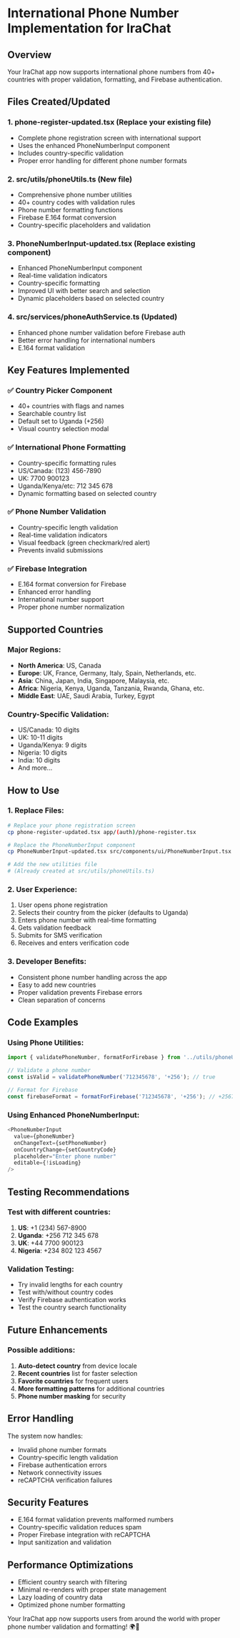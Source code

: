 # International Phone Number Implementation for IraChat

## Overview
Your IraChat app now supports international phone numbers from 40+ countries with proper validation, formatting, and Firebase authentication.

## Files Created/Updated

### 1. **phone-register-updated.tsx** (Replace your existing file)
- Complete phone registration screen with international support
- Uses the enhanced PhoneNumberInput component
- Includes country-specific validation
- Proper error handling for different phone number formats

### 2. **src/utils/phoneUtils.ts** (New file)
- Comprehensive phone number utilities
- 40+ country codes with validation rules
- Phone number formatting functions
- Firebase E.164 format conversion
- Country-specific placeholders and validation

### 3. **PhoneNumberInput-updated.tsx** (Replace existing component)
- Enhanced PhoneNumberInput component
- Real-time validation indicators
- Country-specific formatting
- Improved UI with better search and selection
- Dynamic placeholders based on selected country

### 4. **src/services/phoneAuthService.ts** (Updated)
- Enhanced phone number validation before Firebase auth
- Better error handling for international numbers
- E.164 format validation

## Key Features Implemented

### ✅ Country Picker Component
- 40+ countries with flags and names
- Searchable country list
- Default set to Uganda (+256)
- Visual country selection modal

### ✅ International Phone Formatting
- Country-specific formatting rules
- US/Canada: (123) 456-7890
- UK: 7700 900123
- Uganda/Kenya/etc: 712 345 678
- Dynamic formatting based on selected country

### ✅ Phone Number Validation
- Country-specific length validation
- Real-time validation indicators
- Visual feedback (green checkmark/red alert)
- Prevents invalid submissions

### ✅ Firebase Integration
- E.164 format conversion for Firebase
- Enhanced error handling
- International number support
- Proper phone number normalization

## Supported Countries

### Major Regions:
- **North America**: US, Canada
- **Europe**: UK, France, Germany, Italy, Spain, Netherlands, etc.
- **Asia**: China, Japan, India, Singapore, Malaysia, etc.
- **Africa**: Nigeria, Kenya, Uganda, Tanzania, Rwanda, Ghana, etc.
- **Middle East**: UAE, Saudi Arabia, Turkey, Egypt

### Country-Specific Validation:
- US/Canada: 10 digits
- UK: 10-11 digits
- Uganda/Kenya: 9 digits
- Nigeria: 10 digits
- India: 10 digits
- And more...

## How to Use

### 1. Replace Files:
```bash
# Replace your phone registration screen
cp phone-register-updated.tsx app/(auth)/phone-register.tsx

# Replace the PhoneNumberInput component
cp PhoneNumberInput-updated.tsx src/components/ui/PhoneNumberInput.tsx

# Add the new utilities file
# (Already created at src/utils/phoneUtils.ts)
```

### 2. User Experience:
1. User opens phone registration
2. Selects their country from the picker (defaults to Uganda)
3. Enters phone number with real-time formatting
4. Gets validation feedback
5. Submits for SMS verification
6. Receives and enters verification code

### 3. Developer Benefits:
- Consistent phone number handling across the app
- Easy to add new countries
- Proper validation prevents Firebase errors
- Clean separation of concerns

## Code Examples

### Using Phone Utilities:
```typescript
import { validatePhoneNumber, formatForFirebase } from '../utils/phoneUtils';

// Validate a phone number
const isValid = validatePhoneNumber('712345678', '+256'); // true

// Format for Firebase
const firebaseFormat = formatForFirebase('712345678', '+256'); // +256712345678
```

### Using Enhanced PhoneNumberInput:
```typescript
<PhoneNumberInput
  value={phoneNumber}
  onChangeText={setPhoneNumber}
  onCountryChange={setCountryCode}
  placeholder="Enter phone number"
  editable={!isLoading}
/>
```

## Testing Recommendations

### Test with different countries:
1. **US**: +1 (234) 567-8900
2. **Uganda**: +256 712 345 678
3. **UK**: +44 7700 900123
4. **Nigeria**: +234 802 123 4567

### Validation Testing:
- Try invalid lengths for each country
- Test with/without country codes
- Verify Firebase authentication works
- Test the country search functionality

## Future Enhancements

### Possible additions:
1. **Auto-detect country** from device locale
2. **Recent countries** list for faster selection
3. **Favorite countries** for frequent users
4. **More formatting patterns** for additional countries
5. **Phone number masking** for security

## Error Handling

The system now handles:
- Invalid phone number formats
- Country-specific length validation
- Firebase authentication errors
- Network connectivity issues
- reCAPTCHA verification failures

## Security Features

- E.164 format validation prevents malformed numbers
- Country-specific validation reduces spam
- Proper Firebase integration with reCAPTCHA
- Input sanitization and validation

## Performance Optimizations

- Efficient country search with filtering
- Minimal re-renders with proper state management
- Lazy loading of country data
- Optimized phone number formatting

Your IraChat app now supports users from around the world with proper phone number validation and formatting! 🌍📱
